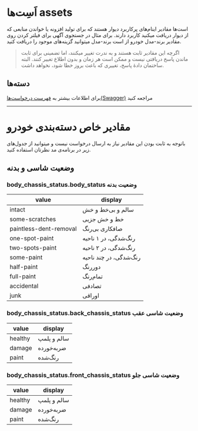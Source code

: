 # اَسِت‌ها assets

است‌ها مقادیر اینام‌های پرکاربرد دیوار هستند که برای تولید افزونه یا خواندن
منابعی که از دیوار دریافت میکنید کاربرد دارند. برای مثال در جستجوی آگهی برای
فیلتر کردن روی مقادیر برند-مدل خودرو از است برند-مدل میتوانید گزینه‌های موجود را دریافت کنید.

> اگرچه این مقادیر ثابت هستند و به ندرت تغییر میکنند، اما تضمینی برای ثابت ماندن پاسخ دریافتی نیست و ممکن است هر زمان و بدون اطلاع تغییر کنند.
> البته ساختمان دادهٔ پاسخ، تغییری که باعث بروز خطا شود، نخواهد داشت.

## دسته‌ها

برای اطلاعات بیشتر به [فهرست درخواست‌ها(Swagger)](/openapi-doc/assets) مراجعه کنید

---

# مقادیر خاص دسته‌بندی خودرو

باتوجه به ثابت بودن این مقادیر نیاز به ارسال درخواست نیست و میتوانید از جدول‌های زیر در برنامه‌ی مد نظرتان استفاده کنید.

## وضعیت شاسی و بدنه

### body_chassis_status.body_status وضعیت بدنه

| value                  | display                |
| ---------------------- | ---------------------- |
| intact                 | سالم و بی‌خط و خش      |
| some-scratches         | خط و خش جزیی           |
| paintless-dent-removal | صافکاری بی‌رنگ         |
| one-spot-paint         | رنگ‌شدگی، در ۱ ناحیه   |
| two-spots-paint        | رنگ‌شدگی، در ۲ ناحیه   |
| some-paint             | رنگ‌شدگی، در چند ناحیه |
| half-paint             | دوررنگ                 |
| full-paint             | تمام‌رنگ               |
| accidental             | تصادفی                 |
| junk                   | اوراقی                 |

### body_chassis_status.back_chassis_status وضعیت شاسی عقب

| value   | display     |
| ------- | ----------- |
| healthy | سالم و پلمپ |
| damage  | ضربه‌خورده  |
| paint   | رنگ‌شده     |

### body_chassis_status.front_chassis_status وضعیت شاسی جلو

| value   | display     |
| ------- | ----------- |
| healthy | سالم و پلمپ |
| damage  | ضربه‌خورده  |
| paint   | رنگ‌شده     |
